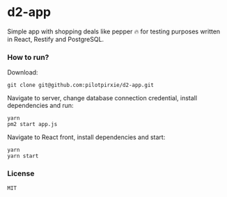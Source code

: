 # d2-app
Simple app with shopping deals like pepper 🔥 for testing purposes written in React, Restify and PostgreSQL.

### How to run?

Download:

```
git clone git@github.com:pilotpirxie/d2-app.git
```

Navigate to server, change database connection credential, install dependencies and run:

```
yarn
pm2 start app.js
```

Navigate to React front, install dependencies and start:

```
yarn
yarn start
```

### License
```
MIT
```
